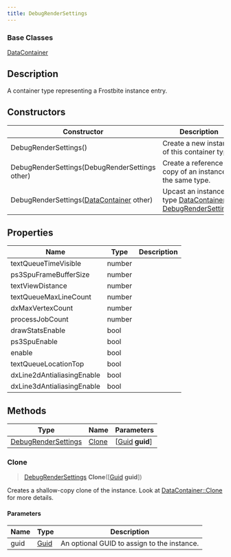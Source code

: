 ```yaml
---
title: DebugRenderSettings
---
```

### Base Classes

[DataContainer](/vext/ref/shared/class/datacontainer)

## Description

A container type representing a Frostbite instance entry.

## Constructors

| Constructor                                                                    | Description                                                                                                                   |
| ------------------------------------------------------------------------------ | ----------------------------------------------------------------------------------------------------------------------------- |
| DebugRenderSettings()                                                          | Create a new instance of this container type.                                                                                 |
| DebugRenderSettings(DebugRenderSettings other)                                 | Create a reference copy of an instance of the same type.                                                                      |
| DebugRenderSettings([DataContainer](/vext/ref/shared/class/datacontainer) other) | Upcast an instance of type [DataContainer](/vext/ref/shared/class/datacontainer) to [DebugRenderSettings](DebugRenderSettings). |

## Properties

| Name                       | Type   | Description |
| -------------------------- | ------ | ----------- |
| textQueueTimeVisible       | number |             |
| ps3SpuFrameBufferSize      | number |             |
| textViewDistance           | number |             |
| textQueueMaxLineCount      | number |             |
| dxMaxVertexCount           | number |             |
| processJobCount            | number |             |
| drawStatsEnable            | bool   |             |
| ps3SpuEnable               | bool   |             |
| enable                     | bool   |             |
| textQueueLocationTop       | bool   |             |
| dxLine2dAntialiasingEnable | bool   |             |
| dxLine3dAntialiasingEnable | bool   |             |

## Methods

| Type                                       | Name            | Parameters                                     |
| ------------------------------------------ | --------------- | ---------------------------------------------- |
| [DebugRenderSettings](DebugRenderSettings) | [Clone](#clone) | \[[Guid](/vext/ref/shared/class/guid) **guid**\] |

### Clone

> [DebugRenderSettings](DebugRenderSettings) **Clone**(\[[Guid](/vext/ref/shared/class/guid) **guid**\])

Creates a shallow-copy clone of the instance. Look at [DataContainer::Clone](/vext/ref/shared/class/datacontainer#clone) for more details.

#### Parameters

| Name | Type         | Description                                 |
| ---- | ------------ | ------------------------------------------- |
| guid | [Guid](Guid) | An optional GUID to assign to the instance. |
